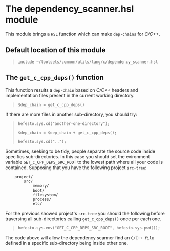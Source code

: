 # The dependency_scanner.hsl module

This module brings a ``HSL`` function which can make ``dep-chains`` for *C/C++*.

## Default location of this module

>``include ~/toolsets/common/utils/lang/c/dependency_scanner.hsl``

## The ``get_c_cpp_deps()`` function

This function results a ``dep-chain`` based on *C/C++* headers and implementation files present in the current working directory.

>``$dep_chain = get_c_cpp_deps()``

If there are more files in another sub-directory, you should try:

>``hefesto.sys.cd("another-one-directory");``
>
>``$dep_chain = $dep_chain + get_c_cpp_deps();``
>
>``hefesto.sys.cd("..");``

Sometimes, seeking to be tidy, people separate the source code inside specifics sub-directories. In this case you should
set the evironment variable ``GET_C_CPP_DEPS_SRC_ROOT`` to the lowest path where all your code is contained. Supposing
that you have the following project ``src-tree``:

        project/
            src/
                memory/
                boot/
                filesystem/
                process/
                etc/

For the previous showed project's ``src-tree`` you should the following before traversing all sub-directories calling
``get_c_cpp_deps()`` once per each one.

>``hefesto.sys.env("GET_C_CPP_DEPS_SRC_ROOT", hefesto.sys.pwd());``

The code above will allow the dependency scanner find an ``C/C++ file`` defined in a specific sub-directory being
inside other one.
